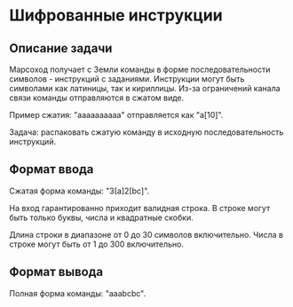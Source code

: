 # Шифрованные инструкции

## Описание задачи

Марсоход получает с Земли команды в форме последовательности символов - инструкций с заданиями. Инструкции могут быть символами как латиницы, так и кириллицы.
Из-за ограничений канала связи команды отправляются в сжатом виде.

Пример сжатия: "aaaaaaaaaa" отправляется как "a[10]".

Задача: распаковать сжатую команду в исходную последовательность инструкций.

## Формат ввода

Сжатая форма команды: "3[a]2[bc]".

На вход гарантированно приходит валидная строка.
В строке могут быть только буквы, числа и квадратные скобки.

Длина строки в диапазоне от 0 до 30 символов включительно.
Числа в строке могут быть от 1 до 300 включительно.

## Формат вывода

Полная форма команды: "aaabcbc".
